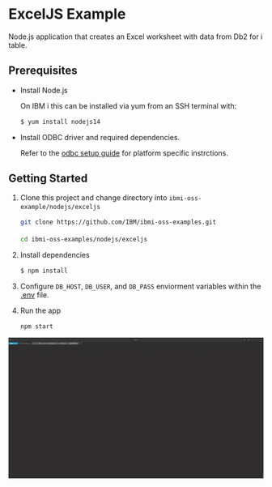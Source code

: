 # ExcelJS Example

Node.js application that creates an Excel worksheet
with data from Db2 for i table.

## Prerequisites

- Install Node.js

    On IBM i this can be installed via yum from an SSH terminal with:

    ```bash
    $ yum install nodejs14
    ```

- Install ODBC driver and required dependencies.

    Refer to the [odbc setup guide](https://github.com/IBM/ibmi-oss-examples/blob/master/odbc/odbc.md#odbc) for platform specific instrctions.

## Getting Started

1) Clone this project and change directory into `ibmi-oss-example/nodejs/exceljs`

    ```bash
    git clone https://github.com/IBM/ibmi-oss-examples.git

    cd ibmi-oss-examples/nodejs/exceljs
    ```

2) Install dependencies

   ```bash
   $ npm install
   ```

3) Configure `DB_HOST`, `DB_USER`, and `DB_PASS` enviorment variables within the [.env](.env) file.

4) Run the app
   
   ```bash
   npm start
   ```

![ExcelJS gif](exceljs.gif)
